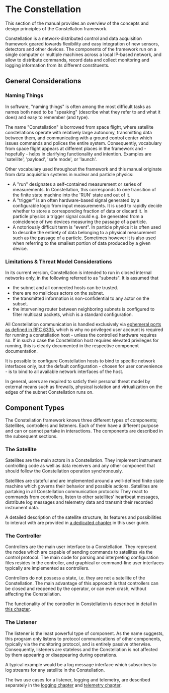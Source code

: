 # The Constellation

This section of the manual provides an overview of the concepts and design principles of the Constellation framework.

Constellation is a network-distributed control and data acquisition framework geared towards flexibility and easy integration
of new sensors, detectors and other devices. The components of the framework run on a single computer or multiple machines
across a local IP-based network, and allow to distribute commands, record data and collect monitoring and logging information
from its different constituents.

## General Considerations

### Naming Things

In software, "naming things" is often among the most difficult tasks as names both need to be "speaking" (describe what they
refer to and what it does) and easy to remember (and type).

The name "Constellation" is borrowed from space flight, where satellite constellations operate with relatively large autonomy, transmitting
data between them, and communicating with a ground control center which issues commands and polices the entire system.
Consequently, vocabulary from space flight appears at different places in the framework and - hopefully - helps in clarifying
functionality and intention. Examples are 'satellite', 'payload', 'safe mode', or 'launch'.

Other vocabulary used throughout the framework and this manual originate from data acquisition systems in nuclear and particle
physics:

* A "run" designates a self-contained measurement or series of measurements. In Constellation, this corresponds to one transition of the
  finite state machine into the 'RUN' state and out of it.
* A "trigger" is an often hardware-based signal generated by a configurable logic from input measurements. It is used to rapidly
  decide whether to store a corresponding fraction of data or discard it. In particle physics a trigger signal could e.g. be generated
  from a coincidence of two devices measuring the passage of a particle.
* A notoriously difficult term is "event". In particle physics it is often used to describe the entirety of data belonging to a
  physical measurement such as the passage of a particle. Sometimes however it is also used when referring to the smallest portion
  of data produced by a given device.

### Limitations & Threat Model Considerations

In its current version, Constellation is intended to run in closed internal networks only, in the following referred to as
"subnets". It is assumed that

* the subnet and all connected hosts can be trusted.
* there are no malicious actors on the subnet.
* the transmitted information is non-confidential to any actor on the subset.
* the intervening router between neighboring subnets is configured to filter multicast packets, which is a standard
  configuration.

All Constellation communication is handled exclusively via [ephemeral ports as defined in RFC 6335](https://www.iana.org/assignments/service-names-port-numbers/service-names-port-numbers.xhtml),
which is why no privileged user account
is required for running a constellation host - unless the controlled hardware requires so. If in such a case the
Constellation host requires elevated privileges for running, this is clearly documented in the respective component
documentation.

It is possible to configure Constellation hosts to bind to specific network interfaces only, but the default configuration -
chosen for user convenience - is to bind to all available network interfaces of the host.

In general, users are required to satisfy their personal threat model by external means such as firewalls, physical isolation
and virtualization on the edges of the subnet Constellation runs on.

## Component Types

The Constellation framework knows three different types of components; Satellites, controllers and listeners. Each of them
have a different purpose and can or cannot partake in interactions. The components are described in the subsequent sections.

### The Satellite

Satellites are the main actors in a Constellation. They implement instrument controlling code as well as data receivers and
any other component that should follow the Constellation operation synchronously.

Satellites are stateful and are implemented around a well-defined finite state machine which governs their behavior and
possible actions. Satellites are partaking in all Constellation communication protocols: They react to commands from
controllers, listen to other satellites' heartbeat messages, distribute log messages and telemetry data and transmit their
recorded instrument data.

A detailed description of the satellite structure, its features and possibilities to interact with are provided in
[a dedicated chapter](./satellite.md) in this user guide.

### The Controller

Controllers are the main user interface to a Constellation. They represent the nodes which are capable of sending commands
to satellites via the control protocol. The main code for parsing and interpreting configuration
files resides in the controller, and graphical or command-line user interfaces typically are implemented as controllers.

Controllers do not possess a state, i.e. they are not a satellite of the Constellation. The main advantage of this approach
is that controllers can be closed and reopened by the operator, or can even crash, without affecting the Constellation.

The functionality of the controller in Constellation is described in detail in [this chapter](./controller.md).

### The Listener

The listener is the least powerful type of component. As the name suggests, this program only listens to protocol
communications of other components, typically via the monitoring protocol, and is entirely passive otherwise.
Consequently, listeners are stateless  and the Constellation is not affected by them appearing or disappearing during
operations.

A typical example would be a log message interface which subscribes to log streams for any satellite in the Constellation.

The two use cases for a listener, logging and telemetry, are described separately in the
[logging chapter](./logging.md) and [telemetry chapter](./telemetry.md).
